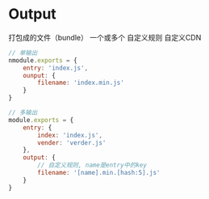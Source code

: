 # Output

打包成的文件（bundle）
一个或多个
自定义规则
自定义CDN

```js
// 单输出
nmodule.exports = {
    entry: 'index.js',
    ounput: {
        filename: 'index.min.js'
    }
}

// 多输出
module.exports = {
    entry: {
        index: 'index.js',
        vender: 'verder.js'
    },
    output: {
        // 自定义规则, name是entry中的key
        filename: '[name].min.[hash:5].js'
    }
}

```
